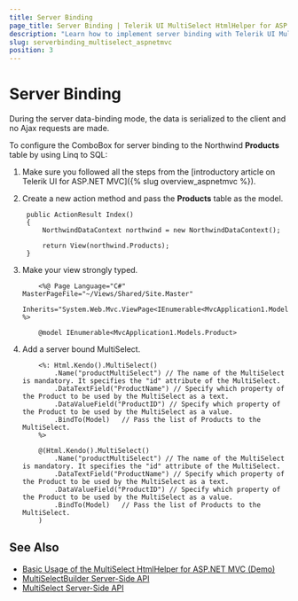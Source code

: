 ```yaml
---
title: Server Binding
page_title: Server Binding | Telerik UI MultiSelect HtmlHelper for ASP.NET MVC
description: "Learn how to implement server binding with Telerik UI MultiSelect HtmlHelper for ASP.NET MVC."
slug: serverbinding_multiselect_aspnetmvc
position: 3
---
```


# Server Binding

During the server data-binding mode, the data is serialized to the client and no Ajax requests are made.

To configure the ComboBox for server binding to the Northwind **Products** table by using Linq to SQL:

1. Make sure you followed all the steps from the [introductory article on Telerik UI for ASP.NET MVC]({% slug overview_aspnetmvc %}).
1. Create a new action method and pass the **Products** table as the model.

        public ActionResult Index()
        {
            NorthwindDataContext northwind = new NorthwindDataContext();

            return View(northwind.Products);
        }

1. Make your view strongly typed.

    ```ASPX
        <%@ Page Language="C#" MasterPageFile="~/Views/Shared/Site.Master"
            Inherits="System.Web.Mvc.ViewPage<IEnumerable<MvcApplication1.Models.Product>>" %>
    ```
    ```Razor
        @model IEnumerable<MvcApplication1.Models.Product>
    ```

1. Add a server bound MultiSelect.

    ```ASPX
        <%: Html.Kendo().MultiSelect()
            .Name("productMultiSelect") // The name of the MultiSelect is mandatory. It specifies the "id" attribute of the MultiSelect.
            .DataTextField("ProductName") // Specify which property of the Product to be used by the MultiSelect as a text.
            .DataValueField("ProductID") // Specify which property of the Product to be used by the MultiSelect as a value.
            .BindTo(Model)   // Pass the list of Products to the MultiSelect.
        %>
    ```
    ```Razor
        @(Html.Kendo().MultiSelect()
            .Name("productMultiSelect") // The name of the MultiSelect is mandatory. It specifies the "id" attribute of the MultiSelect.
            .DataTextField("ProductName") // Specify which property of the Product to be used by the MultiSelect as a text.
            .DataValueField("ProductID") // Specify which property of the Product to be used by the MultiSelect as a value.
            .BindTo(Model)   // Pass the list of Products to the MultiSelect.
        )
    ```

## See Also

* [Basic Usage of the MultiSelect HtmlHelper for ASP.NET MVC (Demo)](https://demos.telerik.com/aspnet-mvc/multiselect)
* [MultiSelectBuilder Server-Side API](http://docs.telerik.com/aspnet-mvc/api/Kendo.Mvc.UI.Fluent/MultiSelectBuilder)
* [MultiSelect Server-Side API](/api/multiselect)
